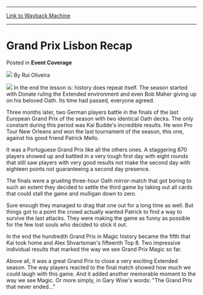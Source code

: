 
---
[Link to Wayback Machine](https://web.archive.org/web/20220517113628/https://magic.wizards.com/en/articles/archive/event-coverage/grand-prix-lisbon-recap-2000-01-01)

[_metadata_:author]:- "Rui Oliveira"
[_metadata_:description]:- "In the end the lesson is: history does repeat itself. The season started with Donate ruling the Extended environment and even Bob Maher giving up on his beloved Oath. Its time had passed, everyone agreed. Three months later, two German players battle in the finals of the last European Grand Prix of the season with two identical Oath decks. The only constant during this period"
[_metadata_:generator]:- "Drupal 7 (http://drupal.org)"
[_metadata_:node]:- "953806"
[_metadata_:publish_date]:- "2000-01-01"
[_metadata_:source]:- "div-main-content"
[_metadata_:title]:- "Grand Prix Lisbon Recap"
[_metadata_:wayback_capture_timestamp]:- "2022-05-17 11:36:28"
[_metadata_:wayback_raw_url]:- "https://web.archive.org/web/20220517113628id_/https://magic.wizards.com/en/articles/archive/event-coverage/grand-prix-lisbon-recap-2000-01-01"
[_metadata_:wayback_url]:- "https://magic.wizards.com/en/articles/archive/event-coverage/grand-prix-lisbon-recap-2000-01-01"
---


Grand Prix Lisbon Recap
=======================



 Posted in **Event Coverage**







![](https://media.magic.wizards.com/styles/auth_small/public/generic-avatar-150_103.png)
By Rui Oliveira












![](https://media.magic.wizards.com/image_legacy_migration/sideboard/images/gplis02/a882.jpg) In the end the lesson is: history does repeat itself. The season started with Donate ruling the Extended environment and even Bob Maher giving up on his beloved Oath. Its time had passed, everyone agreed.


Three months later, two German players battle in the finals of the last European Grand Prix of the season with two identical Oath decks. The only constant during this period was Kai Budde's incredible results. He won Pro Tour New Orleans and won the last tournament of the season, this one, against his good friend Patrick Mello.


It was a Portuguese Grand Prix like all the others ones. A staggering 670 players showed up and battled in a very tough first day with eight rounds that still saw players with very good results not make the second day with eighteen points not guaranteeing a second day presence.


The finals were a grueling three-hour Oath mirror-match that got boring to such an extent they decided to settle the third game by taking out all cards that could stall the game and mulligan down to zero.


Sure enough they managed to drag that one out for a long time as well. But things got to a point the crowd actually wanted Patrick to find a way to survive the last attacks. They were making the game as funny as possible for the few lost souls who decided to stick it out.


In the end the hundredth Grand Prix in Magic history became the fifth that Kai took home and Alex Shvartsman's fifteenth Top 8. Two impressive individual results that marked the way we see Grand Prix Magic so far.


Above all, it was a great Grand Prix to close a very exciting Extended season. The way players reacted to the final match showed how much we could laugh with this game. And it added another memorable moment to the way we see Magic. Or more simply, in Gary Wise's words: "The Grand Prix that never ended..."








